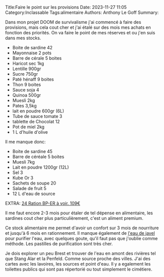 Title:Faire le point sur les provisions
Date: 2023-11-27 11:05
Category:Inclassable
Tags:alimentaire
Authors: Anthony Le Goff
Summary:

Dans mon projet DOOM de survivalisme j'ai commencé à faire des provisions, mais cela cout cher et j'ai étalé sur des mois mes achats en fonction des priorités. On va faire le point de mes réserves et ou j'en suis dans mes stocks.

* Boite de sardine 42
* Mayonnaise 2 pots
* Barre de cérale 5 boites
* Haricot sec 1kg
* Lentille 900gr
* Sucre 750gr
* Paté hénaff 9 boites
* Thon 9 boites
* Sauce soja 4
* Quinoa 500gr
* Muesli 2kg
* Pates 3,5kg
* lait en poudre 600gr (6L)
* Tube de sauce tomate 3
* tablette de Chocolat 12
* Pot de miel 2kg
* 1 L d'huile d'olive

Il me manque donc:

* Boite de sardine 45
* Barre de céréale 5 boites
* Muesli 7kg
* Lait en poudre 1200gr (12L)
* Sel 3
* Kube Or 3
* Sachets de soupe 20
* Salade de fruit 5
* 12 L d'eau de source

EXTRA: [24 Ration BP-ER à voir. 109€](https://www.amazon.fr/Ration-DUrgence-Nourriture-Consomm%C3%A9e-Imm%C3%A9diatement/dp/B087C2CCJV/ref=sr_1_8_mod_primary_new?__mk_fr_FR=%C3%85M%C3%85%C5%BD%C3%95%C3%91&crid=F4JVK2FTWQZR&keywords=nrg-5&qid=1701080543&sbo=RZvfv%2F%2FHxDF%2BO5021pAnSA%3D%3D&sprefix=nrg-5%2Caps%2C144&sr=8-8)

Il me faut encore 2-3 mois pour étaler de tel dépense en alimentaire, les sardines cout cher plus particulièrement, c'est un aliment premium.

Ce stock alimentaire me permet d'avoir un confort sur 3 mois de nourriture et jusqu'à 6 mois en rationnement. Il manque également de [l'eau de javel](https://mouton-resilient.com/purifier-eau-javel-survivalisme/) pour purifier l'eau, avec quelques goute, qu'il faut pas que j'oublie comme méthode. Les pastilles de purification sont très cher.

Je dois explorer un peu Brest et trouver de l'eau en amont des rivières tel que Stang Alar et la Penfeld. Comme source proche des villes. J'ai des cartes avec les lavoires, les sources et point d'eau. Il y a egalement les toilettes publics qui sont pas répertorié ou tout simplement le cimétiere. 
